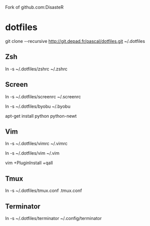 Fork of github.com:DisasteR

# dotfiles
git clone --recursive http://git.depad.fr/pascal/dotfiles.git ~/.dotfiles

## Zsh
ln -s ~/.dotfiles/zshrc ~/.zshrc

## Screen
ln -s ~/.dotfiles/screenrc ~/.screenrc

ln -s ~/.dotfiles/byobu ~/.byobu

apt-get install python python-newt

## Vim
ln -s ~/.dotfiles/vimrc ~/.vimrc

ln -s ~/.dotfiles/vim ~/.vim

vim +PluginInstall +qall

## Tmux
ln -s ~/.dotfiles/tmux.conf .tmux.conf

## Terminator
ln -s ~/.dotfiles/terminator ~/.config/terminator
